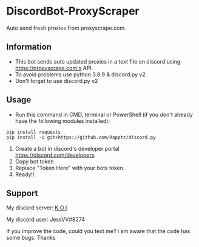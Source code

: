 # DiscordBot-ProxyScraper

Auto send fresh proxies from proxyscrape.com.

## Information
- This bot sends auto updated proxies in a text file on discord using https://proxyscrape.com's API.
- To avoid problems use python 3.8.9 & discord.py v2
- Don't forget to use discord.py v2
## Usage
- Run this command in CMD, terminal or PowerShell (if you don't already have the following modules installed):
```
pip install requests
pip install -U git+https://github.com/Rapptz/discord.py
```
1. Create a bot in discord's developer portal https://discord.com/developers.
2. Copy bot token
3. Replace "Token Here" with your bots token.
4. Ready!!.

## Support

My discord server: [K O I](https://discord.com/invite/gtj3jN6gXw)

My discord user: JessVV#8274

If you improve the code, could you text me? I am aware that the code has some bugs. Thanks
